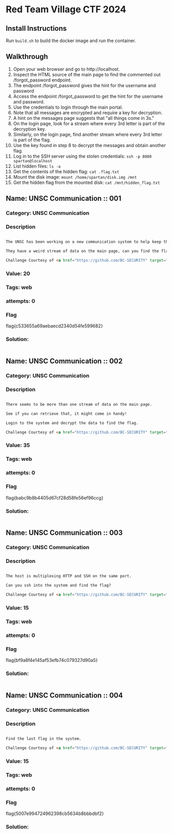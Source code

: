 # Red Team Village CTF 2024

## Install Instructions

Run `build.sh` to build the docker image and run the container.

## Walkthrough
1. Open your web browser and go to http://localhost.
2. Inspect the HTML source of the main page to find the commented out /forgot_password endpoint.
3. The endpoint /forgot_password gives the hint for the username and password
4. Access the endpoint /forgot_password to get the hint for the username and password.
5. Use the credentials to login through the main portal.
6. Note that all messages are encrypted and require a key for decryption.
7. A hint on the messages page suggests that "all things come in 3s."
8. On the login page, look for a stream where every 3rd letter is part of the decryption key.
9. Similarly, on the login page, find another stream where every 3rd letter is part of the flag.
10. Use the key found in step 8 to decrypt the messages and obtain another flag.
11. Log in to the SSH server using the stolen credentials: `ssh -p 8080 spartan@localhost`
12. List hidden files: `ls -a`
13. Get the contents of the hidden flag: `cat .flag.txt`
14. Mount the disk image: `mount /home/spartan/disk.img /mnt`
15. Get the hidden flag from the mounted disk: `cat /mnt/hidden_flag.txt`


## Name: UNSC Communication :: 001
### Category: UNSC Communication
### Description
```md

The UNSC has been working on a new communication system to help keep their data secure.

They have a weird stream of data on the main page, can you find the flag?

Challenge Courtesy of <a href="https://github.com/BC-SECURITY" target="_blank">BC-Security!</a>
```

### Value: 20
### Tags: web
### attempts: 0
### Flag
flag{c533655a69aebaecd2340d54fe599682}

### Solution:
```md

```

## Name: UNSC Communication :: 002
### Category: UNSC Communication
### Description
```md

There seems to be more than one stream of data on the main page.

See if you can retrieve that, it might come in handy!

Login to the system and decrypt the data to find the flag.

Challenge Courtesy of <a href="https://github.com/BC-SECURITY" target="_blank">BC-Security!</a>
```

### Value: 35
### Tags: web
### attempts: 0
### Flag
flag{babc9b8b4405d67cf28d58fe56ef96ccg}

### Solution:
```md

```

## Name: UNSC Communication :: 003
### Category: UNSC Communication
### Description
```md

The host is multiplexing HTTP and SSH on the same port.

Can you ssh into the system and find the flag?

Challenge Courtesy of <a href="https://github.com/BC-SECURITY" target="_blank">BC-Security!</a>
```

### Value: 15
### Tags: web
### attempts: 0
### Flag
flag{bf9a8f4e145af53efb74c079327d90a5}

### Solution:
```md

```

## Name: UNSC Communication :: 004
### Category: UNSC Communication
### Description
```md

Find the last flag in the system.

Challenge Courtesy of <a href="https://github.com/BC-SECURITY" target="_blank">BC-Security!</a>
```

### Value: 15
### Tags: web
### attempts: 0
### Flag
flag{5007e994724962398cb5634b8bbbdbf2}

### Solution:
```md

```

